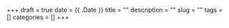 +++ 
draft = true
date = {{ .Date }}
title = ""
description = ""
slug = "" 
tags = []
categories = []
+++
